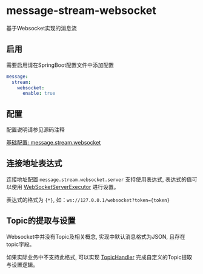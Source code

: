 # message-stream-websocket

基于Websocket实现的消息流

## 启用

需要启用请在SpringBoot配置文件中添加配置 

``` yaml
message:
  stream:
    websocket:
      enable: true
```

## 配置

配置说明请参见源码注释

[基础配置: message.stream.websocket](./src/main/java/tech/guyi/component/message/stream/websocket/WebSocketConfiguration.java)

## 连接地址表达式

连接地址配置 <code>message.stream.websocket.server</code> 支持使用表达式, 表达式的值可以使用 [WebSocketServerExecutor](./src/main/java/tech/guyi/component/message/stream/websocket/executor/WebSocketServerExecutor.java) 进行设置。

表达式的格式为 <code>{*}</code>, 如：<code>ws://127.0.0.1/websocket?token={token}</code>

## Topic的提取与设置

Websocket中并没有Topic及相关概念, 实现中默认消息格式为JSON, 且存在topic字段。

如果实际业务中不支持此格式, 可以实现 [TopicHandler](./src/main/java/tech/guyi/component/message/stream/websocket/topic/TopicHandler.java) 完成自定义的Topic提取与设置逻辑。